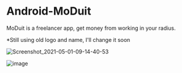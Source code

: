 # Android-MoDuit
MoDuit is a freelancer app, get money from working in your radius.

*Still using old logo and name, I'll change it soon

![Screenshot_2021-05-01-09-14-40-53](https://user-images.githubusercontent.com/82354360/118848653-24480800-b8f9-11eb-87de-02c3d60d053d.jpg)

![image](https://user-images.githubusercontent.com/82354360/118855567-1649b580-b900-11eb-892e-3664c7d71dd4.png)


